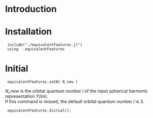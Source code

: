 # Introduction
# Installation
     include("./equivalentFeatures.jl")
     using  .equivalentFeatures 
# Initial
     equivalentFeatures.setN( N_new )
*N_new* is the orbital quantum number *l* of the input spherical harmonic representation *Y(lm)*.   
    If this command is missed, the default orbital quantum number *l* is 3.  
     
     equivalentFeatures.Initial();
